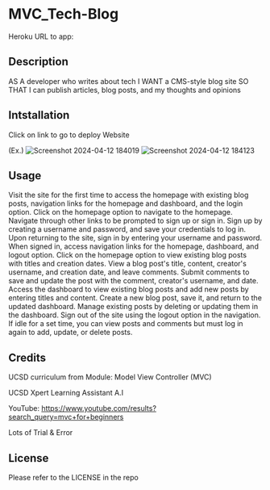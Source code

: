 # MVC_Tech-Blog

Heroku URL to app: 

## Description

AS A developer who writes about tech
I WANT a CMS-style blog site
SO THAT I can publish articles, blog posts, and my thoughts and opinions

## Intstallation

Click on link to go to deploy Website

(Ex.)
![Screenshot 2024-04-12 184019](https://github.com/g00s3mag1k/MVC_Tech-Blog/assets/141582553/a83ddb6b-5c94-467d-9462-81455617f1cf)
![Screenshot 2024-04-12 184123](https://github.com/g00s3mag1k/MVC_Tech-Blog/assets/141582553/2360aabf-e6ce-4f45-be31-9b2dabb784dd)


## Usage

Visit the site for the first time to access the homepage with existing blog posts, navigation links for the homepage and dashboard, and the login option. Click on the homepage option to navigate to the homepage. Navigate through other links to be prompted to sign up or sign in. Sign up by creating a username and password, and save your credentials to log in. Upon returning to the site, sign in by entering your username and password. When signed in, access navigation links for the homepage, dashboard, and logout option. Click on the homepage option to view existing blog posts with titles and creation dates. View a blog post's title, content, creator's username, and creation date, and leave comments. Submit comments to save and update the post with the comment, creator's username, and date. Access the dashboard to view existing blog posts and add new posts by entering titles and content. Create a new blog post, save it, and return to the updated dashboard. Manage existing posts by deleting or updating them in the dashboard. Sign out of the site using the logout option in the navigation.
If idle for a set time, you can view posts and comments but must log in again to add, update, or delete posts.


## Credits

UCSD curriculum from Module: Model View Controller (MVC)

UCSD Xpert Learning Assistant A.I

YouTube: https://www.youtube.com/results?search_query=mvc+for+beginners

Lots of Trial & Error

## License

Please refer to the LICENSE in the repo
